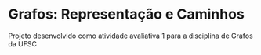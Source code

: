# Grafos: Representação e Caminhos
Projeto desenvolvido como atividade avaliativa 1
para a disciplina de Grafos da UFSC